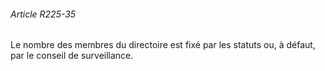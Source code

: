 ###### Article R225-35

Le nombre des membres du directoire est fixé par les statuts ou, à défaut, par le conseil de surveillance.

